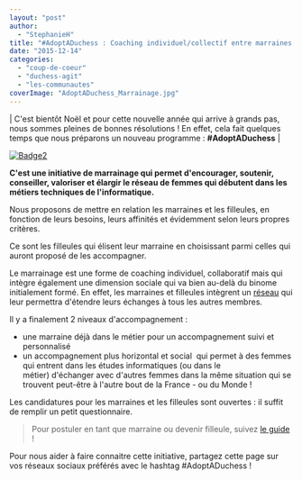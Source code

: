 ```yaml
---
layout: "post"
author: 
  - "StephanieH"
title: "#AdoptADuchess : Coaching individuel/collectif entre marraines et filleules"
date: "2015-12-14"
categories: 
  - "coup-de-coeur"
  - "duchess-agit"
  - "les-communautes"
coverImage: "AdoptADuchess_Marrainage.jpg"
---
```


| C'est bientôt Noël et pour cette nouvelle année qui arrive à grands pas, nous sommes pleines de bonnes résolutions ! En effet, cela fait quelques temps que nous préparons un nouveau programme : **#AdoptADuchess** |

[![Badge2](/assets/2015/12/2015-12-14-adoptaduchess-coaching-individuel-collectif-marraines-filleules-tech-it-dev/Badge2.png)](http://www.duchess-france.org/wp-content/uploads/2015/12/Badge2.png)

**C'est une initiative de marrainage qui permet d'encourager, soutenir, conseiller, valoriser et élargir le réseau de femmes qui débutent dans les métiers techniques de l'informatique.**

Nous proposons de mettre en relation les marraines et les filleules, en fonction de leurs besoins, leurs affinités et évidemment selon leurs propres critères.

Ce sont les filleules qui élisent leur marraine en choisissant parmi celles qui auront proposé de les accompagner.

Le marrainage est une forme de coaching individuel, collaboratif mais qui intègre également une dimension sociale qui va bien au-delà du binome initialement formé. En effet, les marraines et filleules intègrent un [réseau](https://www.facebook.com/groups/945565238846803/) qui leur permettra d'étendre leurs échanges à tous les autres membres.

Il y a finalement 2 niveaux d'accompagnement :

- une marraine déjà dans le métier pour un accompagnement suivi et personnalisé
- un accompagnement plus horizontal et social  qui permet à des femmes qui entrent dans les études informatiques (ou dans le métier) d'échanger avec d'autres femmes dans la même situation qui se trouvent peut-être à l'autre bout de la France - ou du Monde !

Les candidatures pour les marraines et les filleules sont ouvertes : il suffit de remplir un petit questionnaire.

> Pour postuler en tant que marraine ou devenir filleule, suivez [le guide](http://www.duchess-france.org/marrainage-adoptaduchess) !

Pour nous aider à faire connaitre cette initiative, partagez cette page sur vos réseaux sociaux préférés avec le hashtag #AdoptADuchess !
